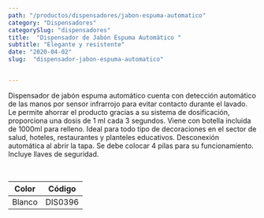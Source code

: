 ```yaml
---
path: "/productos/dispensadores/jabon-espuma-automatico"
category: "Dispensadores"
categorySlug: "dispensadores"
title:  "Dispensador de Jabón Espuma Automático "
subtitle: "Elegante y resistente"
date: "2020-04-02"
slug:  "dispensador-jabon-espuma-automatico"


---
```

Dispensador de jabón espuma automático cuenta con detección automático de las manos por sensor infrarrojo para evitar contacto durante el lavado. Le permite ahorrar el producto  gracias a su sistema de dosificación, proporciona una dosis de 1 ml cada 3 segundos. Viene con botella incluida de 1000ml para relleno. Ideal para todo tipo de decoraciones en el sector de salud, hoteles, restaurantes y planteles educativos. Desconexión automática al abrir la tapa. Se debe colocar 4 pilas para su funcionamiento. Incluye llaves de seguridad. 



<br>
<table class="min-w-full md:min-w-0 divide-y-0 divide-gray-200">
          <thead class=" bg-white">
            <tr>
              <th scope="col" class="px-6 text-center text-xs font-medium text-primary-lighter uppercase tracking-wider">
                Color
              </th>
              <th scope="col" class="px-6 py-3 text-center text-xs font-medium text-primary-lighter uppercase tracking-wider">
                Código
              </th>
            </tr>
          </thead>
          <tbody>
            <tr class="bg-gray-400">
              <td class="px-6 py-4 whitespace-nowrap text-sm text-gray-700 text-center">
              Blanco 
              </td>
              <td class="px-6 py-4 whitespace-nowrap text-sm text-gray-700 text-center">
               DIS0396
              </td>
            </tr> 
            </tr> 
          </tbody>
        </table>



